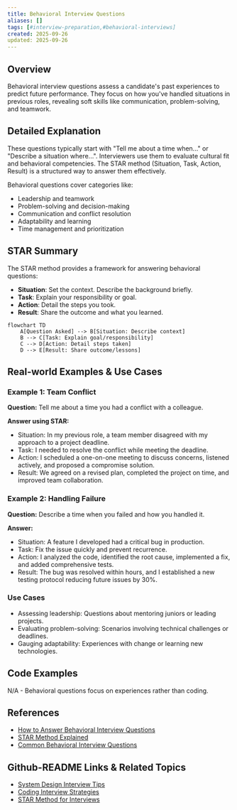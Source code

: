 ```yaml
---
title: Behavioral Interview Questions
aliases: []
tags: [#interview-preparation,#behavioral-interviews]
created: 2025-09-26
updated: 2025-09-26
---
```


## Overview

Behavioral interview questions assess a candidate's past experiences to predict future performance. They focus on how you've handled situations in previous roles, revealing soft skills like communication, problem-solving, and teamwork.

## Detailed Explanation

These questions typically start with "Tell me about a time when..." or "Describe a situation where...". Interviewers use them to evaluate cultural fit and behavioral competencies. The STAR method (Situation, Task, Action, Result) is a structured way to answer them effectively.

Behavioral questions cover categories like:
- Leadership and teamwork
- Problem-solving and decision-making
- Communication and conflict resolution
- Adaptability and learning
- Time management and prioritization

## STAR Summary

The STAR method provides a framework for answering behavioral questions:

- **Situation**: Set the context. Describe the background briefly.
- **Task**: Explain your responsibility or goal.
- **Action**: Detail the steps you took.
- **Result**: Share the outcome and what you learned.

```mermaid
flowchart TD
    A[Question Asked] --> B[Situation: Describe context]
    B --> C[Task: Explain goal/responsibility]
    C --> D[Action: Detail steps taken]
    D --> E[Result: Share outcome/lessons]
```

## Real-world Examples & Use Cases

### Example 1: Team Conflict
**Question:** Tell me about a time you had a conflict with a colleague.

**Answer using STAR:**
- Situation: In my previous role, a team member disagreed with my approach to a project deadline.
- Task: I needed to resolve the conflict while meeting the deadline.
- Action: I scheduled a one-on-one meeting to discuss concerns, listened actively, and proposed a compromise solution.
- Result: We agreed on a revised plan, completed the project on time, and improved team collaboration.

### Example 2: Handling Failure
**Question:** Describe a time when you failed and how you handled it.

**Answer:**
- Situation: A feature I developed had a critical bug in production.
- Task: Fix the issue quickly and prevent recurrence.
- Action: I analyzed the code, identified the root cause, implemented a fix, and added comprehensive tests.
- Result: The bug was resolved within hours, and I established a new testing protocol reducing future issues by 30%.

### Use Cases
- Assessing leadership: Questions about mentoring juniors or leading projects.
- Evaluating problem-solving: Scenarios involving technical challenges or deadlines.
- Gauging adaptability: Experiences with change or learning new technologies.

## Code Examples

N/A - Behavioral questions focus on experiences rather than coding.

## References

- [How to Answer Behavioral Interview Questions](https://www.thebalancecareers.com/behavioral-interview-questions-2061235)
- [STAR Method Explained](https://www.indeed.com/career-advice/interviewing/star-interview-method)
- [Common Behavioral Interview Questions](https://www.glassdoor.com/blog/common-behavioral-interview-questions/)

## Github-README Links & Related Topics

- [System Design Interview Tips](../system-design-interview-tips/README.md)
- [Coding Interview Strategies](../coding-interview-strategies/README.md)
- [STAR Method for Interviews](../star-method-for-interviews/README.md)